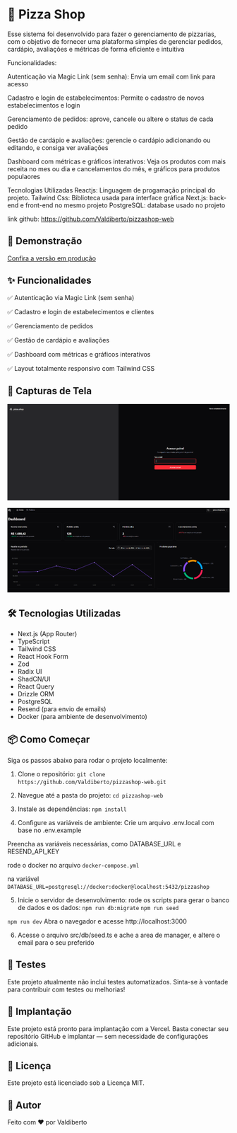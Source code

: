# 🍕 Pizza Shop

Esse sistema foi desenvolvido para fazer o gerenciamento de pizzarias, com o objetivo de fornecer uma plataforma simples de gerenciar pedidos, cardápio, avaliações e métricas de forma eficiente e intuitiva

Funcionalidades:

Autenticação via Magic Link (sem senha): Envia um email com link para acesso

Cadastro e login de estabelecimentos: Permite o cadastro de novos estabelecimentos e login

Gerenciamento de pedidos: aprove, cancele ou altere o status de cada pedido

Gestão de cardápio e avaliações:  gerencie o cardápio adicionando ou editando, e consiga ver avaliações

Dashboard com métricas e gráficos interativos: Veja os produtos com mais receita no mes ou dia e cancelamentos do mês, e gráficos para produtos populaores

Tecnologias Utilizadas
Reactjs: Linguagem de progamação principal do projeto.
Tailwind Css: Biblioteca usada para interface gráfica
Next.js: back-end e front-end no mesmo projeto
PostgreSQL: database usado no projeto

link github: https://github.com/Valdiberto/pizzashop-web

## 🚀 Demonstração

[Confira a versão em produção](https://pizzashop-web-sable.vercel.app/)

## ✨ Funcionalidades

✅ Autenticação via Magic Link (sem senha)

✅ Cadastro e login de estabelecimentos e clientes

✅ Gerenciamento de pedidos

✅ Gestão de cardápio e avaliações

✅ Dashboard com métricas e gráficos interativos


✅ Layout totalmente responsivo com Tailwind CSS

## 📸 Capturas de Tela

![SignIn](public/sigin.png)

![Dashboard](public/dashboard.png)

## 🛠️ Tecnologias Utilizadas

- Next.js (App Router)
- TypeScript
- Tailwind CSS
- React Hook Form
- Zod
- Radix UI
- ShadCN/UI
- React Query
- Drizzle ORM
- PostgreSQL
- Resend (para envio de emails)
- Docker (para ambiente de desenvolvimento)

## 📦 Como Começar

Siga os passos abaixo para rodar o projeto localmente:

1. Clone o repositório:
   `git clone https://github.com/Valdiberto/pizzashop-web.git`

2. Navegue até a pasta do projeto:
   `cd pizzashop-web`

3. Instale as dependências:
   `npm install`

4. Configure as variáveis de ambiente:
   Crie um arquivo .env.local com base no .env.example

Preencha as variáveis necessárias, como DATABASE_URL e RESEND_API_KEY

rode o docker no arquivo `docker-compose.yml`

na variável
`DATABASE_URL=postgresql://docker:docker@localhost:5432/pizzashop`

5. Inicie o servidor de desenvolvimento:
   rode os scripts para gerar o banco de dados e os dados:
   `npm run db:migrate`
   `npm run seed`

`npm run dev`
Abra o navegador e acesse http://localhost:3000

6. Acesse o arquivo src/db/seed.ts e ache a area de manager, e altere o email para o seu preferido

## 🧪 Testes

Este projeto atualmente não inclui testes automatizados. Sinta-se à vontade para contribuir com testes ou melhorias!

## 📁 Implantação

Este projeto está pronto para implantação com a Vercel. Basta conectar seu repositório GitHub e implantar — sem necessidade de configurações adicionais.

## 📄 Licença

Este projeto está licenciado sob a Licença MIT.

## 🙋 Autor

Feito com ❤️ por Valdiberto
